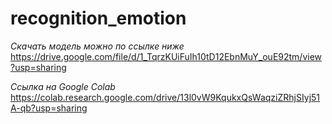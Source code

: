 # recognition_emotion
*Скачать модель можно по ссылке ниже* <br/>
https://drive.google.com/file/d/1_TqrzKUiFuIh10tD12EbnMuY_ouE92tm/view?usp=sharing

*Ссылка на Google Colab* <br/>
https://colab.research.google.com/drive/13l0vW9KqukxQsWaqziZRhjSIyj51A-qb?usp=sharing
